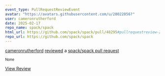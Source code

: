 ```yaml
---
event_type: PullRequestReviewEvent
avatar: "https://avatars.githubusercontent.com/u/28022856?"
user: cameronrutherford
date: 2025-02-17
repo_name: spack/spack
html_url: https://github.com/spack/spack/pull/48295#pullrequestreview-2619887331
repo_url: https://github.com/spack/spack
---
```


<a href='https://github.com/cameronrutherford' target='_blank'>cameronrutherford</a> <a href='https://github.com/spack/spack/pull/48295#pullrequestreview-2619887331' target='_blank'>reviewed</a> a <a href='https://github.com/spack/spack/pull/48295' target='_blank'>spack/spack pull request</a>

<small>None</small>

<a href='https://github.com/spack/spack/pull/48295#pullrequestreview-2619887331' target='_blank'>View Review</a>